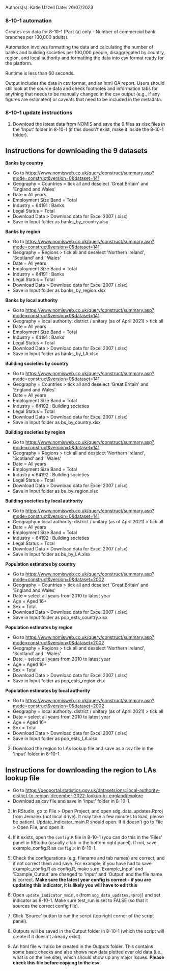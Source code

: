 Authors(s): Katie Uzzell
Date: 26/07/2023

### 8-10-1 automation

Creates csv data for 8-10-1 (Part (a) only - Number of commercial bank branches per 100,000 adults).

Automation involves formatting the data and calculating the number of banks and building societies per 100,000 people, disaggregated by country, region, and local authority and formatting the data into csv format ready for the platform. 

Runtime is less than 60 seconds.

Output includes the data in csv format, and an html QA report. Users should still look at the source data and check footnotes and information tabs for anything that needs to be manually changed in the csv output (e.g., if any figures are estimated) or caveats that need to be included in the metadata. 

### 8-10-1 update instructions

1) Download the latest data from NOMIS and save the 9 files as xlsx files in the 'Input' folder in 8-10-1 (if this doesn't exist, make it inside the 8-10-1 folder).  

## Instructions for downloading the 9 datasets

**Banks by country** 
- Go to https://www.nomisweb.co.uk/query/construct/summary.asp?mode=construct&version=0&dataset=141 
- Geography = Countries > tick all and deselect 'Great Britain' and 'England and Wales'
- Date = All years
- Employment Size Band = Total
- Industry = 64191 : Banks
- Legal Status = Total
- Download Data > Download data for Excel 2007 (.xlsx) 
- Save in Input folder as banks_by_country.xlsx

**Banks by region**
- Go to https://www.nomisweb.co.uk/query/construct/summary.asp?mode=construct&version=0&dataset=141 
- Geography = Regions > tick all and deselect 'Northern Ireland', 'Scotland' and ' Wales'
- Date = All years
- Employment Size Band = Total
- Industry = 64191 : Banks
- Legal Status = Total
- Download Data > Download data for Excel 2007 (.xlsx) 
- Save in Input folder as banks_by_region.xlsx

**Banks by local authority**
- Go to https://www.nomisweb.co.uk/query/construct/summary.asp?mode=construct&version=0&dataset=141 
- Geography = local authority: district / unitary (as of April 2021) > tick all
- Date = All years
- Employment Size Band = Total
- Industry = 64191 : Banks
- Legal Status = Total
- Download Data > Download data for Excel 2007 (.xlsx) 
- Save in Input folder as banks_by_LA.xlsx

**Building societies by country**
- Go to https://www.nomisweb.co.uk/query/construct/summary.asp?mode=construct&version=0&dataset=141 
- Geography = Countries > tick all and deselect 'Great Britain' and 'England and Wales'
- Date = All years
- Employment Size Band = Total
- Industry = 64192 : Building societies
- Legal Status = Total
- Download Data > Download data for Excel 2007 (.xlsx) 
- Save in Input folder as bs_by_country.xlsx

**Building societies by region**
- Go to https://www.nomisweb.co.uk/query/construct/summary.asp?mode=construct&version=0&dataset=141 
- Geography = Regions > tick all and deselect 'Northern Ireland', 'Scotland' and ' Wales'
- Date = All years
- Employment Size Band = Total
- Industry = 64192 : Building societies
- Legal Status = Total
- Download Data > Download data for Excel 2007 (.xlsx) 
- Save in Input folder as bs_by_region.xlsx

**Building societies by local authority**
- Go to https://www.nomisweb.co.uk/query/construct/summary.asp?mode=construct&version=0&dataset=141 
- Geography = local authority: district / unitary (as of April 2021) > tick all
- Date = All years
- Employment Size Band = Total
- Industry = 64192 : Building societies
- Legal Status = Total
- Download Data > Download data for Excel 2007 (.xlsx) 
- Save in Input folder as bs_by_LA.xlsx 

**Population estimates by country**
- Go to https://www.nomisweb.co.uk/query/construct/summary.asp?mode=construct&version=0&dataset=2002
- Geography = Countries > tick all and deselect 'Great Britain' and 'England and Wales'
- Date = select all years from 2010 to latest year
- Age = Aged 16+
- Sex = Total
- Download Data > Download data for Excel 2007 (.xlsx) 
- Save in Input folder as pop_ests_country.xlsx 

**Population estimates by region**
- Go to https://www.nomisweb.co.uk/query/construct/summary.asp?mode=construct&version=0&dataset=2002
- Geography = Regions > tick all and deselect 'Northern Ireland', 'Scotland' and ' Wales'
- Date = select all years from 2010 to latest year
- Age = Aged 16+
- Sex = Total
- Download Data > Download data for Excel 2007 (.xlsx) 
- Save in Input folder as pop_ests_region.xlsx 

**Population estimates by local authority**
- Go to https://www.nomisweb.co.uk/query/construct/summary.asp?mode=construct&version=0&dataset=2002
- Geography = local authority: district / unitary (as of April 2021) > tick all
- Date = select all years from 2010 to latest year
- Age = Aged 16+
- Sex = Total
- Download Data > Download data for Excel 2007 (.xlsx) 
- Save in Input folder as pop_ests_LA.xlsx 

2) Download the region to LAs lookup file and save as a csv file in the 'Input' folder in 8-10-1.

## Instructions for downloading the region to LAs lookup file

- Go to https://geoportal.statistics.gov.uk/datasets/ons::local-authority-district-to-region-december-2022-lookup-in-england/explore
- Download as csv file and save in 'Input' folder in 8-10-1.

3) In RStudio, go to File > Open Project, and open sdg_data_updates.Rproj from Jemalex (not local drive). It may take a few minutes to load, please be patient. Update_indicator_main.R should open. If it doesn't go to File > Open File, and open it. 

4) If it exists, open the `config.R` file in 8-10-1 (you can do this in the 'Files' panel in RStudio (usually a tab in the bottom right panel). If not, save example_config.R as `config.R` in 8-10-1.

5) Check the configurations (e.g. filename and tab names) are correct, and if not correct them and save. For example, if you have had to save example_config.R as config.R, make sure 'Example_Input' and 'Example_Output' are changed to 'Input' and 'Output' and the file name is correct. **Make sure the latest year config is correct - if you are updating this indicator, it is likely you will have to edit this**  

6) Open `update_indicator_main.R` (from `sdg_data_updates.Rproj`) and set indicator as 8-10-1. Make sure test_run is set to FALSE (so that it sources the correct config file). 

7) Click 'Source' button to run the script (top right corner of the script panel).  

8) Outputs will be saved in the Output folder in 8-10-1 (which the script will create if it doesn't already exist). 

9) An html file will also be created in the Outputs folder. This contains some basic checks and also shows new data plotted over old data (i.e., what is on the live site), which should show up any major issues. **Please check this file before copying to the csv.**
